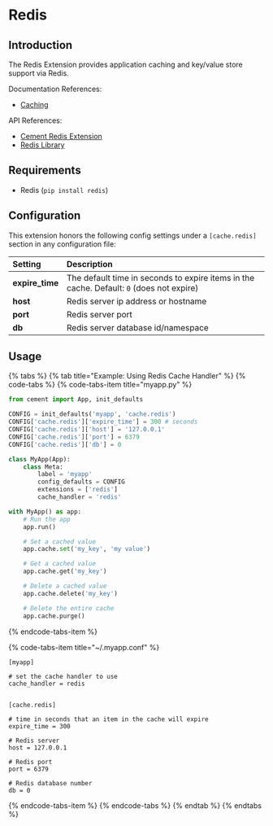 # Redis

## Introduction

The Redis Extension provides application caching and key/value store support via Redis.

Documentation References:

* [Caching](../core-foundation/caching.md)

API References:

* [Cement Redis Extension](https://cement.readthedocs.io/en/3.0/api/ext/ext_redis/)
* [Redis Library](https://redislabs.com/lp/python-redis/)

## Requirements

* Redis \(`pip install redis`\)

## Configuration

This extension honors the following config settings under a `[cache.redis]` section in any configuration file:

| **Setting** | **Description** |
| :--- | :--- |
| **expire\_time** | The default time in seconds to expire items in the cache.  Default: `0` \(does not expire\) |
| **host** | Redis server ip address or hostname |
| **port** | Redis server port |
| **db** | Redis server database id/namespace |

## Usage

{% tabs %}
{% tab title="Example: Using Redis Cache Handler" %}
{% code-tabs %}
{% code-tabs-item title="myapp.py" %}
```python
from cement import App, init_defaults

CONFIG = init_defaults('myapp', 'cache.redis')
CONFIG['cache.redis']['expire_time'] = 300 # seconds
CONFIG['cache.redis']['host'] = '127.0.0.1'
CONFIG['cache.redis']['port'] = 6379
CONFIG['cache.redis']['db'] = 0

class MyApp(App):
    class Meta:
        label = 'myapp'
        config_defaults = CONFIG
        extensions = ['redis']
        cache_handler = 'redis'

with MyApp() as app:
    # Run the app
    app.run()

    # Set a cached value
    app.cache.set('my_key', 'my value')

    # Get a cached value
    app.cache.get('my_key')

    # Delete a cached value
    app.cache.delete('my_key')

    # Delete the entire cache
    app.cache.purge()
```
{% endcode-tabs-item %}

{% code-tabs-item title="~/.myapp.conf" %}
```
[myapp]

# set the cache handler to use
cache_handler = redis


[cache.redis]

# time in seconds that an item in the cache will expire
expire_time = 300

# Redis server
host = 127.0.0.1

# Redis port
port = 6379

# Redis database number
db = 0
```
{% endcode-tabs-item %}
{% endcode-tabs %}
{% endtab %}
{% endtabs %}

